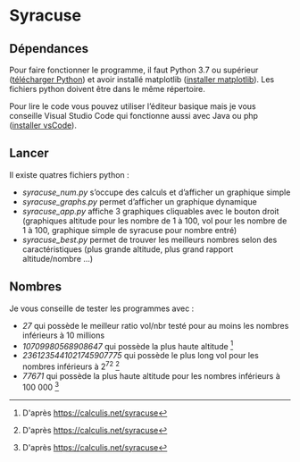 # Syracuse

## Dépendances

Pour faire fonctionner le programme, il faut Python 3.7 ou supérieur ([télécharger Python](https://www.python.org/downloads/)) et avoir installé matplotlib ([installer matplotlib](https://www.tutorialspoint.com/how-to-install-matplotlib-in-python)).
Les fichiers python doivent être dans le même répertoire.

Pour lire le code vous pouvez utiliser l’éditeur basique mais je vous conseille Visual Studio Code qui fonctionne aussi avec Java ou php ([installer vsCode](https://code.visualstudio.com/Download)).

## Lancer

Il existe quatres fichiers python :

* *syracuse_num.py* s’occupe des calculs et d’afficher un graphique simple
* *syracuse_graphs.py* permet d’afficher un graphique dynamique
* *syracuse_app.py* affiche 3 graphiques cliquables avec le bouton droit (graphiques altitude pour les nombre de 1 à 100, vol pour les nombre de 1 à 100, graphique simple de syracuse pour nombre entré)
* *syracuse_best.py* permet de trouver les meilleurs nombres selon des caractéristiques (plus grande altitude, plus grand rapport altitude/nombre ...)

## Nombres

Je vous conseille de tester les programmes avec :

* *27* qui possède le meilleur ratio vol/nbr testé pour au  moins les nombres inférieurs à 10 millions
* *10709980568908647* qui possède la plus haute altitude [^1]
* *2361235441021745907775* qui possède le plus long vol pour les nombres inférieurs à 2<sup>72</sup> [^1]
* *77671* qui possède la plus haute altitude pour les nombres inférieurs à 100 000 [^1]

[^1]: D'après <https://calculis.net/syracuse>
